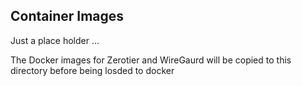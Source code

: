 ## Container Images

Just a place holder ...

The Docker images for Zerotier and WireGaurd will be copied to this directory before being losded to docker

